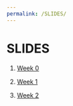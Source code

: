 ```yaml
---
permalink: /SLIDES/
---
```


# SLIDES

1. [Week 0](https://os.vlsm.org/Slides/os00.pdf)<br>

2. [Week 1](https://os.vlsm.org/Slides/os01.pdf)<br>

3. [Week 2](https://os.vlsm.org/Slides/os02.pdf)<br>
